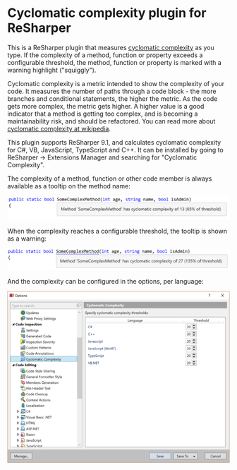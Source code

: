 # Cyclomatic complexity plugin for ReSharper

This is a ReSharper plugin that measures [cyclomatic complexity](https://en.wikipedia.org/wiki/Cyclomatic_complexity) as you type. If the complexity of a method, function or property exceeds a configurable threshold, the method, function or property is marked with a warning highlight ("squiggly").

Cyclomatic complexity is a metric intended to show the complexity of your code. It measures the number of paths through a code block - the more branches and conditional statements, the higher the metric. As the code gets more complex, the metric gets higher. A higher value is a good indicator that a method is getting too complex, and is becoming a maintainability risk, and should be refactored. You can read more about [cyclomatic complexity at wikipedia](https://en.wikipedia.org/wiki/Cyclomatic_complexity).

This plugin supports ReSharper 9.1, and calculates cyclomatic complexity for C#, VB, JavaScript, TypeScript and C++. It can be installed by going to ReSharper &rarr; Extensions Manager and searching for "Cyclomatic Complexity".

The complexity of a method, function or other code member is always available as a tooltip on the method name:

![Complexity displayed as an info tooltip](docs/info.png)

When the complexity reaches a configurable threshold, the tooltip is shown as a warning:

![Complexity exceeds the configurable threshold](docs/warning.png)

And the complexity can be configured in the options, per language:

![Options](docs/options.png)
